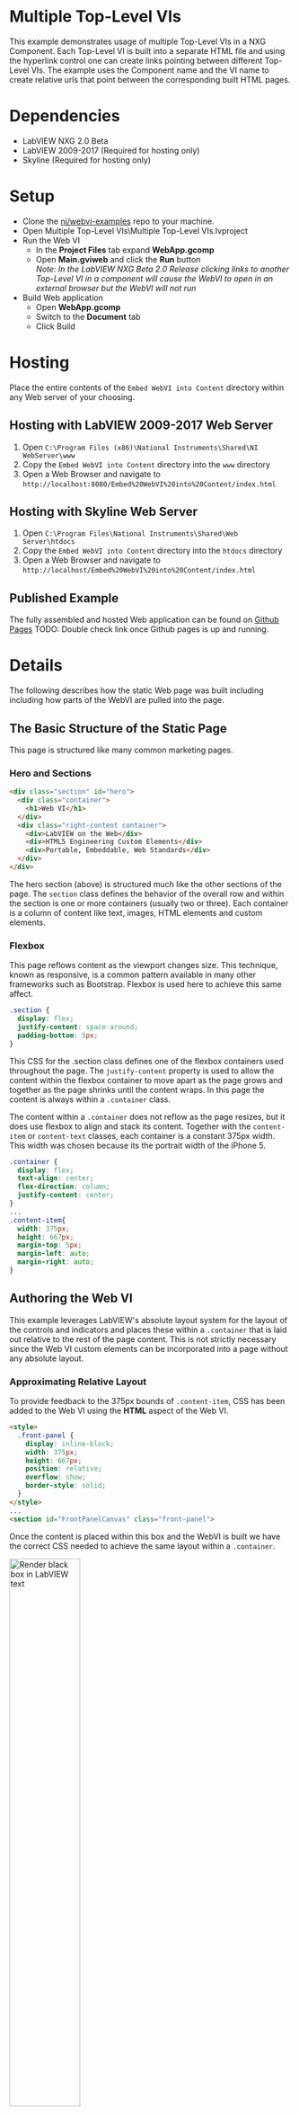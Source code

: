 # Multiple Top-Level VIs
This example demonstrates usage of multiple Top-Level VIs in a NXG Component. Each Top-Level VI is built into a separate HTML file and using the hyperlink control one can create links pointing between different Top-Level VIs. The example uses the Component name and the VI name to create relative urls that point between the corresponding built HTML pages.

# Dependencies
- LabVIEW NXG 2.0 Beta
- LabVIEW 2009-2017 (Required for hosting only)
- Skyline (Required for hosting only)

# Setup
- Clone the [ni/webvi-examples](https://github.com/ni/webvi-examples) repo to your machine.
- Open Multiple Top-Level VIs\Multiple Top-Level VIs.lvproject
- Run the Web VI
  - In the **Project Files** tab expand **WebApp.gcomp**
  - Open **Main.gviweb** and click the **Run** button
    <br> _Note: In the LabVIEW NXG Beta 2.0 Release clicking links to another Top-Level VI in a component will cause the WebVI to open in an external browser but the WebVI will not run_ <!-- TODO DE12694: Pressing run and clicking link to other top-level panel opens a link to broken web vi stuck in synchronization mode -->
- Build Web application
  - Open **WebApp.gcomp**
  - Switch to the **Document** tab
  - Click Build

# Hosting
Place the entire contents of the `Embed WebVI into Content` directory within any Web server of your choosing.
## Hosting with LabVIEW 2009-2017 Web Server
1. Open `C:\Program Files (x86)\National Instruments\Shared\NI WebServer\www`
2. Copy the `Embed WebVI into Content` directory into the `www` directory
3. Open a Web Browser and navigate to `http://localhost:8080/Embed%20WebVI%20into%20Content/index.html`

## Hosting with Skyline Web Server
1. Open `C:\Program Files\National Instruments\Shared\Web Server\htdocs`
2. Copy the `Embed WebVI into Content` directory into the `htdocs` directory
3. Open a Web Browser and navigate to `http://localhost/Embed%20WebVI%20into%20Content/index.html`

## Published Example
The fully assembled and hosted Web application can be found on [Github Pages]({{site.github.url}}/Embed%20WebVI%20into%20Content/index.html) TODO: Double check link once Github pages is up and running. 

# Details
The following describes how the static Web page was built including including how parts of the WebVI are pulled into the page.

## The Basic Structure of the Static Page
This page is structured like many common marketing pages.
### Hero and Sections
```html
<div class="section" id="hero">
  <div class="container">
    <h1>Web VI</h1>
  </div>
  <div class="right-content container">
    <div>LabVIEW on the Web</div>
    <div>HTML5 Engineering Custom Elements</div>
    <div>Portable, Embeddable, Web Standards</div>
  </div>
</div>
```
The hero section (above) is structured much like the other sections of the page. The `section` class defines the behavior of the overall row and within the section is one or more containers (usually two or three). Each container is a column of content like text, images, HTML elements and custom elements.

### Flexbox
This page reflows content as the viewport changes size. This technique, known as responsive, is a common pattern available in many other frameworks such as Bootstrap. Flexbox is used here to achieve this same affect.

```css
.section {
  display: flex;
  justify-content: space-around;
  padding-bottom: 5px;
}
```
This CSS for the .section class defines one of the flexbox containers used throughout the page. The `justify-content` property is used to allow the content within the flexbox container to move apart as the page grows and together as the page shrinks until the content wraps. In this page the content is always within a `.container` class.

The content within a `.container` does not reflow as the page resizes, but it does use flexbox to align and stack its content. Together with the `content-item` or `content-text` classes, each container is a constant 375px width. This width was chosen because its the portrait width of the iPhone 5.

```css
.container {
  display: flex;
  text-align: center;
  flex-direction: column;
  justify-content: center;
}
...
.content-item{
  width: 375px;
  height: 667px;
  margin-top: 5px;
  margin-left: auto;
  margin-right: auto;
}
```

## Authoring the Web VI
This example leverages LabVIEW's absolute layout system for the layout of the controls and indicators and places these within a `.container` that is laid out relative to the rest of the page content. This is not strictly necessary since the Web VI custom elements can be incorporated into a page without any absolute layout.

### Approximating Relative Layout
To provide feedback to the 375px bounds of `.content-item`, CSS has been added to the Web VI using the **HTML** aspect of the Web VI.
```html
<style>
  .front-panel {
    display: inline-block;
    width: 375px;
    height: 667px;
    position: relative;
    overflow: show;
    border-style: solid;
  }
</style>
...
<section id="FrontPanelCanvas" class="front-panel">

```
Once the content is placed within this box and the WebVI is built we have the correct CSS needed to achieve the same layout within a `.container`.

<img src="box-in-lv.PNG" alt="Render black box in LabVIEW text" width="50%">

### Build Process
Open `WebApp.gcomp` go to the **Document** tab and click **Build**. This produces the HTML (`Main.html`)of the front panel, the CSS defining the controls' absolute layout, and the compiled WebVI block diagram (`Main.via.txt`).

## Coping HTML Custom Elements, Styles, and References
This is the most brittle part of the process. If a controls is removed, added, or replaced this copy/paste process must occur again to incorporate them into the final page. Changes to the block diagram are less brittle since we can refer to the .via.txt using a relative path that does not change when the Web application is rebuilt.

### Control Custom Elements
```html
<jqx-slider data-ni-base-style="uninitialized" ni-control-id='28' binding-info='{"prop":"value","dco":0,"dataItem":"dataItem_Slider","unplacedOrDisabled":false,"sync":false}' label-id='29' value='0' min='0' max='9' interval='1' scale-position='far' ticks-visibility='minor' labels-visibility='all' format='decimal' significant-digits='6' scale-type='floatingPoint' orientation='horizontal'></jqx-slider>
```
Above is one of the sliders found in the page. It has a lot of properties which are usually set in LabVIEW and left alone afterwords. Each of these are copied from `Main.html` (built by LabVIEW) and pasted into `index.html` (written by hand).

```css
jqx-slider[ni-control-id='28'] {
  left: 20px;
  top: 450px;
  width: 250px;
  height: 62px;
  font-size: 12px;
  font-family: Roboto Condensed, sans-serif;
  font-style: normal;
  font-weight: normal;
  text-decoration: none;
}
```

Additionally the CSS emitted at the top of `Main.html` is copied into `main.css`. This CSS defines the absolute position, width, and height of each custom element. Small changes have been made to this CSS as the page was hand-tuned to look 'just right'.

### `web-application` and `ni-virtual-instrument` Custom Elements
In order for the WebVI to continue to run in the new page these two custom elements must also be copied into the HTML of the new page. They have no visual presence but the define the location of the `.via.txt` and configuration of Vireo.

The `ni-virtual-instrument` custom element needs no modification after it has been emitted into `Main.html` from LabVIEW. The `vireo-source` property `web-application` must be updated to reflect the relative path between `index.html` and `Main.via.txt`.

```html
<ni-web-application engine="VIREO" location="BROWSER" vireo-source="WebVI/Builds/Web%20Server/Configuration1/WebApp/Main.via.txt"><ni-virtual-instrument vi-name="Main.gviweb"></ni-virtual-instrument></ni-web-application>

```

## Important Directories
- **`WebVI`**: Everything within this directory is either the source code of the WebVI of the build output from LabVIEW. Most of the path and filenames are defaults obtained by using the **Web Application** template in LabVIEW NXG 2.0.
 - **`WebVI/Builds/Web Server/Configuration1/WebApp`**: This is the important bits of the emitted by LabVIEW when the Web Application is built.
- **`StaticPageResources`**: This directory contains all the hand maintained HTML and CSS files of the static page. This example requires no additional JavaScript.

# Usage
This technique might be used when there is an existing Web page that can be enhanced with the addition of inline WebVIs. An example may be educational course material with a WebVI inline that visualizes data acquired in a lab setting.
